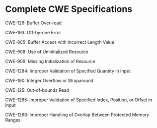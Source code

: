 

# Complete CWE Specifications

CWE-126: Buffer Over-read

CWE-193: Off-by-one Error

CWE-805: Buffer Access with Incorrect Length Value

CWE-908: Use of Uninitialized Resource

CWE-909: Missing Initialization of Resource

CWE-1284: Improper Validation of Specified Quantity in Input

CWE-190: Integer Overflow or Wraparound

CWE-125: Out-of-bounds Read

CWE-1285: Improper Validation of Specified Index, Position, or Offset in Input

CWE-1260: Improper Handling of Overlap Between Protected Memory Ranges